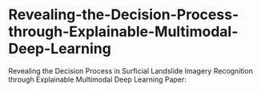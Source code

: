 # Revealing-the-Decision-Process-through-Explainable-Multimodal-Deep-Learning
Revealing the Decision Process in Surficial Landslide Imagery Recognition through Explainable Multimodal Deep Learning
Paper:

